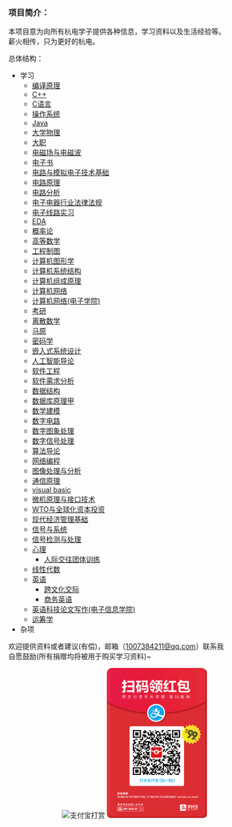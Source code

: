 ### 项目简介：</br>

本项目意为向所有杭电学子提供各种信息，学习资料以及生活经验等。</br>
薪火相传，只为更好的杭电。</br>

总体结构：

* 学习
  * [编译原理](./学习/编译原理)
  * [C++](./学习/C++)
  * [C语言](./学习/C语言)
  * [操作系统](./学习/操作系统)
  * [Java](./学习/Java)
  * [大学物理](./学习/大学物理)
  * [大职](./学习/大职)
  * [电磁场与电磁波](./学习/电磁场与电磁波)
  * [电子书](./学习/电子书)
  * [电路与模拟电子技术基础](./学习/电路与模拟电子技术基础)
  * [电路原理](./学习/电路原理) 
  * [电路分析](./学习/电路分析)
  * [电子电器行业法律法规](./学习/电子电器行业法律法规)
  * [电子线路实习](./学习/电子线路实习)
  * [EDA](./学习/EDA)
  * [概率论](./学习/概率论)
  * [高等数学](./学习/高等数学)
  * [工程制图](./学习/工程制图)
  * [计算机图形学](./学习/计算机图形学)
  * [计算机系统结构](./学习/计算机系统结构)
  * [计算机组成原理](./学习/计算机组成原理)
  * [计算机网络](./学习/计算机网络)
  * [计算机网络(电子学院)](./学习/计算机网络(电子学院))
  * [考研](./学习/考研)
  * [离散数学](./学习/离散数学)
  * [马原](./学习/马原)
  * [密码学](./学习/密码学)
  * [嵌入式系统设计](./学习/嵌入式系统设计)
  * [人工智能导论](./学习/人工智能导论)
  * [软件工程](./学习/软件工程)
  * [软件需求分析](./学习/软件需求分析)
  * [数据结构](./学习/数据结构)
  * [数据库原理甲](./学习/数据库原理甲)
  * [数学建模](./学习/数学建模)
  * [数字电路](./学习/数字电路)
  * [数字图象处理](./学习/数字图像处理)
  * [数字信号处理](./学习/数字信号处理)
  * [算法导论](./学习/算法导论)
  * [网络编程](./学习/网络编程)
  * [图像处理与分析](./学习/图像处理与分析)
  * [通信原理](./学习/通信原理)
  * [visual basic](./学习/visualBasic)
  * [微机原理与接口技术](./学习/微机原理与接口技术)
  * [WTO与全球化资本投资](./学习/WTO与全球化资本投资)
  * [现代经济管理基础](./学习/现代经济管理基础)
  * [信号与系统](./学习/信号与系统)
  * [信号检测与处理](./学习/信号检测与处理)
  * [心理](./学习/心理)
    * [人际交往团体训练](./学习/心理/人际交往团体训练)
  * [线性代数](./学习/线性代数)
  * [英语](./学习/英语)
    * [跨文化交际](./学习/英语/跨文化交际)
    * [商务英语](./学习/英语/商务英语)
  * [英语科技论文写作(电子信息学院)](./学习/英语科技论文写作(电子信息学院))
  * [运筹学](./学习/运筹学)
* 杂项

欢迎提供资料或者建议(有偿)，邮箱（1007384211@qq.com）联系我</br>
自愿鼓励(所有捐赠均将被用于购买学习资料)~

<div align="center">
  <img src="https://cdn.nlark.com/yuque/0/2020/png/662957/1606920788794-288ddf7d-0a79-4e99-a0a5-71603def1e81.png" height="300px" alt="支付宝打赏" >
  <img src="https://github.com/FengGuanxi/GitHub-/blob/master/%E5%86%AF%E5%86%A0%E7%8E%BA%E7%9A%84%E7%BA%A2%E5%8C%85%E4%BA%8C%E7%BB%B4%E7%A0%81.PNG" height="300px" alt="扫我领红包" >
</div>


